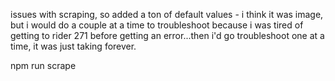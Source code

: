 issues with scraping, so added a ton of default values - i think it was image, but i would do a couple at a time to troubleshoot because
i was tired of getting to rider 271 before getting an error...then i'd go troubleshoot one at a time, it was just taking forever.

 npm run scrape